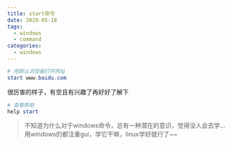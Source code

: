 ```yaml
---
title: start命令
date: 2020-05-18
tags:
  - windows
  - command
categories:
  - windows
---
```


```powershell
# 用默认浏览器打开网址
start www.baidu.com
```

很厉害的样子，有空且有兴趣了再好好了解下

```powershell
# 查看帮助
help start
```

> 不知道为什么对于windows命令，总有一种潜在的意识，觉得没人会去学...用windows的都注重gui，学它干嘛，linux学好就行了~~